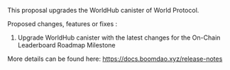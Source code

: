 This proposal upgrades the WorldHub canister of World Protocol.

Proposed changes, features or fixes : 
1. Upgrade WorldHub canister with the latest changes for the On-Chain Leaderboard Roadmap Milestone

More details can be found here: https://docs.boomdao.xyz/release-notes

